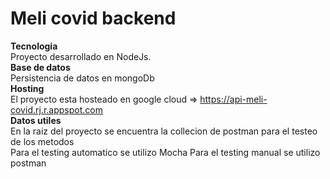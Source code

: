 # Meli covid backend
<b>Tecnologia</b><br>
Proyecto desarrollado en NodeJs.<br>
<b>Base de datos</b><br>
Persistencia de datos en mongoDb<br>
<b>Hosting</b><br>
El proyecto esta hosteado en google cloud => https://api-meli-covid.rj.r.appspot.com<br>
<b>Datos utiles</b><br>
En la raiz del proyecto se encuentra la collecion de postman para el testeo de los metodos<br>
Para el testing automatico se utilizo Mocha
Para el testing manual se utilizo postman 
